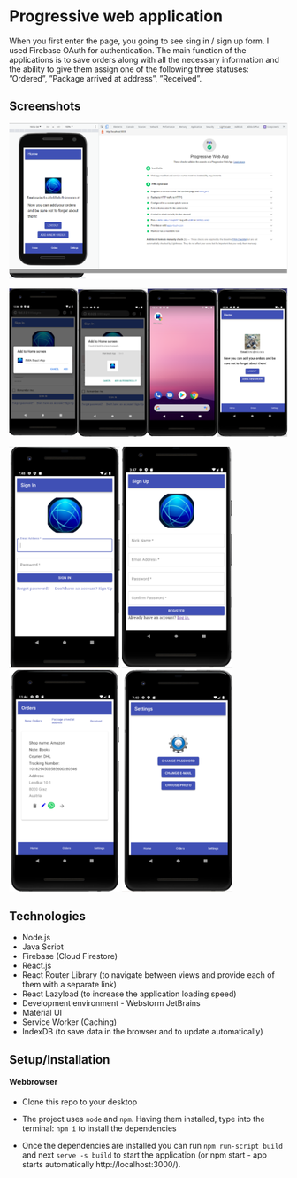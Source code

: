 <h1>Progressive web application</h1>
When you first enter the page, you going to see sing in / sign up form. I used Firebase OAuth for authentication. 
The main function of the applications is to save orders along with all the necessary information and the ability to give them assign one of the following three statuses: ”Ordered”, ”Package arrived at address”, ”Received”.

<h2>Screenshots</h2>
<p align="left">
<img src="images/Lighthouse.png" alt="Lighthouse"/>
</p>
<p align="left">
<img src="images/PWA_on_Android.png" alt="PWA_on_Android"/>
</p>
<p float="left">
<img src="images/Login.png"  width="200" height="400" alt="Login"/>
<img src="images/Sign_Uppng.png"  width="200" height="400" alt="Sign Uppng"/>
<img src="images/Orders.png"  width="200" height="400" alt="Orders"/>
<img src="images/Settings.png"  width="200" height="400" alt="Settings"/>
</p>


 <h2>Technologies</h2>
 
- Node.js
- Java Script
- Firebase (Cloud Firestore)
- React.js
- React Router Library (to navigate between views and provide each of them with a separate link)
- React Lazyload (to increase the application loading speed)
- Development environment - Webstorm JetBrains
- Material UI
- Service Worker (Caching)
- IndexDB (to save data in the browser and to update automatically)

 <h2>Setup/Installation</h2>
 <h4> Webbrowser </h4>
 
 - Clone this repo to your desktop
 
 - The project uses `node` and `npm`. Having them installed, type into the terminal: `npm i` to install the dependencies

- Once the dependencies are installed you can run `npm run-script build` and next `serve -s build` to start the application (or npm start - app starts automatically http://localhost:3000/).




